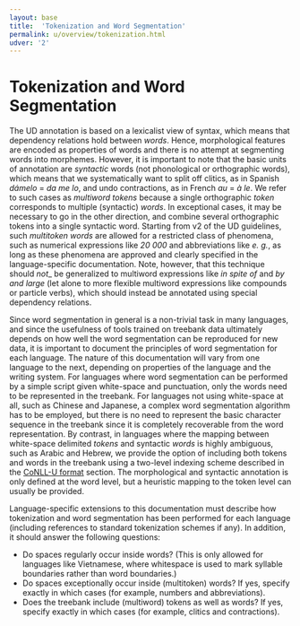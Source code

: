 ```yaml
---
layout: base
title:  'Tokenization and Word Segmentation'
permalink: u/overview/tokenization.html
udver: '2'
---
```


# Tokenization and Word Segmentation

The UD annotation is based on a lexicalist view of syntax, which means that dependency relations 
hold between _words_. Hence, morphological features are encoded as properties of words and there is no attempt at
segmenting words into morphemes. However, it is important to note that the basic units of annotation are _syntactic_ 
words (not phonological or orthographic words), which means that we systematically want to split off clitics, as in 
Spanish _dámelo_ = _da me lo_, and undo contractions, as in French _au_ = _à le_. We refer to such cases as 
_multiword tokens_ because a single orthographic _token_ corresponds to multiple (syntactic) _words_.
In exceptional cases, it may be necessary to go in the other direction, and combine several orthographic
tokens into a single syntactic word. Starting from v2 of the UD guidelines, such _multitoken words_ are allowed
for a restricted class of phenomena, such as numerical expressions like _20 000_ and abbreviations like _e. g._, 
as long as these phenomena are approved and clearly specified in the language-specific documentation. 
Note, however, that this technique should _not__ be generalized to multiword expressions like _in spite of_ 
and _by and large_ (let alone to more flexible multiword expressions like compounds or particle verbs), which should
instead be annotated using special dependency relations.

Since word segmentation in general is a non-trivial task in many languages, and since the usefulness of tools trained on treebank data ultimately depends on how well the word segmentation can be reproduced for new data, it is important to document the principles of word segmentation for each language.
The nature of this documentation will vary from one language to the next, depending on properties of the language and
the writing system. For languages where word segmentation can be performed by a simple script given white-space and 
punctuation, only the words need to be represented in the treebank. 
For languages not using white-space at all, such as Chinese and Japanese, a complex word segmentation algorithm has 
to be employed, but there is no need to represent the basic character sequence in the treebank since it is completely 
recoverable from the word representation. By contrast, in languages where the mapping between white-space delimited 
_tokens_ and syntactic _words_ is highly ambiguous, such as Arabic and Hebrew, we provide the option of including 
both tokens and words in the treebank using a two-level indexing scheme described in the 
<a href="../../format.html">CoNLL-U format</a> section. 
The morphological and syntactic annotation is only defined at the word level, but a heuristic mapping to the token level
can usually be provided. 

Language-specific extensions to this documentation must describe how tokenization and word segmentation has been performed for each language (including references to standard tokenization schemes if any). In addition, it should answer the following questions:

* Do spaces regularly occur inside words? (This is only allowed for languages like Vietnamese, where whitespace is used to mark syllable boundaries rather than word boundaries.)
* Do spaces exceptionally occur inside (multitoken) words? If yes, specify exactly in which cases (for example, numbers and abbreviations).
* Does the treebank include (multiword) tokens as well as words? If yes, specify exactly in which cases (for example, clitics and contractions).
